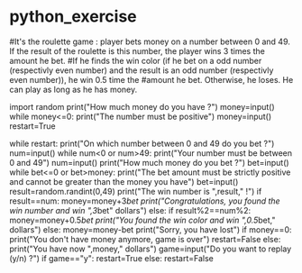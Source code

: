 # python_exercise
#It's the roulette game : player bets money on a number between 0 and 49. If the result of the roulette is this number, the player wins 3 times the amount he bet.
#If he finds the win color (if he bet on a odd number (respectivly even number) and the result is an odd number (respectivly even number)), he win 0.5 time the
#amount he bet. Otherwise, he loses. He can play as long as he has money.

import random
print("How much money do you have ?")
money=input()
while money<=0:
    print("The number must be positive")
    money=input()
restart=True

while restart:
    print("On which number between 0 and 49 do you bet ?")
    num=input()
    while num<0 or num>49:
        print("Your number must be between 0 and 49")
        num=input()
    print("How much money do you bet ?")
    bet=input()
    while bet<=0 or bet>money:
        print("The bet amount must be strictly positive and cannot be greater than the money you have")
        bet=input()
    result=random.randint(0,49)
    print("The win number is ",result," !")
    if result==num:
        money=money+3*bet
        print("Congratulations, you found the win number and win ",3*bet" dollars")
    else:
        if result%2==num%2:
            money=money+0.5*bet
            print("You found the win color and win ",0.5*bet," dollars")
        else:
            money=money-bet
            print("Sorry, you have lost")
    if money==0:
        print("You don't have money anymore, game is over")
        restart=False
    else:
        print("You have now ",money," dollars")
        game=input("Do you want to replay (y/n) ?")
        if game=="y":
            restart=True
        else:
            restart=False
